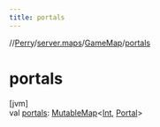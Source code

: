 ```yaml
---
title: portals
---
```

//[Perry](../../../index.html)/[server.maps](../index.html)/[GameMap](index.html)/[portals](portals.html)



# portals



[jvm]\
val [portals](portals.html): [MutableMap](https://kotlinlang.org/api/latest/jvm/stdlib/kotlin.collections/-mutable-map/index.html)<[Int](https://kotlinlang.org/api/latest/jvm/stdlib/kotlin/-int/index.html), [Portal](../../server/-portal/index.html)>





